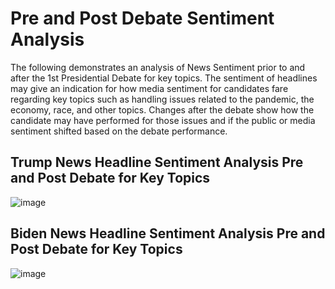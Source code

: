 # Pre and Post Debate Sentiment Analysis
The following demonstrates an analysis of News Sentiment prior to and after the 1st Presidential Debate for key topics. The sentiment of headlines may give an indication for how media sentiment for candidates fare regarding key topics such as handling issues related to the pandemic, the economy, race, and other topics. Changes after the debate show how the candidate may have performed for those issues and if the public or media sentiment shifted based on the debate performance. 

## Trump News Headline Sentiment Analysis Pre and Post Debate for Key Topics
![image](https://user-images.githubusercontent.com/69159763/103433458-223a1280-4bbf-11eb-9b8c-61cbe8240390.png)


## Biden News Headline Sentiment Analysis Pre and Post Debate for Key Topics
![image](https://user-images.githubusercontent.com/69159763/103433486-98d71000-4bbf-11eb-94d9-2df4a0f681bd.png)

